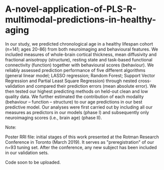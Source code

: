 # A-novel-application-of-PLS-R-multimodal-predictions-in-healthy-aging
In our study, we predicted chronological age in a healthy lifespan
cohort (n=141; ages 20-86) from both neuroimaging and behavioural features. We
included measures of whole-brain cortical thickness, mean diffusivity and fractional
anisotropy (structure), resting state and task-based functional connectivity (function)
together with behavioural scores (behaviour). We reliably assessed prediction
performance of five different algorithms (general linear model; LASSO regression;
Random Forest; Support Vector Regression and Partial Least Square Regression)
through nested cross-validation and compared their prediction errors (mean absolute
error). We then tested our highest predicting methods on held-out clean and low quality
data. We further estimated the contribution of each modality (behaviour – function –
structure) to our age predictions in our best predictive model. Our analyses were first
carried out by including all our measures as predictors in our models (phase I) and
subsequently only neuroimaging scores (i.e., brain age) (phase II).

Note: 

Poster RRI file: initial stages of this work presented at the Rotman Research Conference in Toronto (March 2019). It serves as "preregistration" of our n=93 tuning set. After the conference, any new subject has been included in our validation sets.

Code soon to be uploaded.
